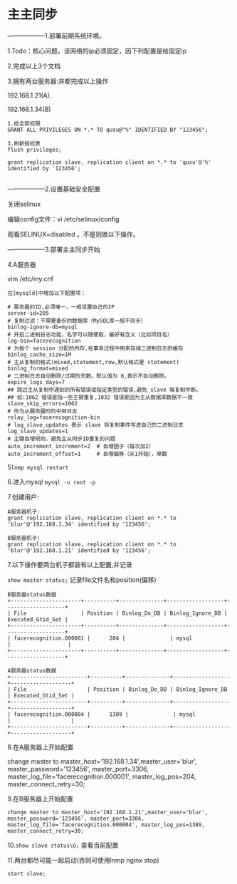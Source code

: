 # 	主主同步

——————1.部署前期系统环境。

1.Todo：核心问题，该网络的ip必须固定，因下列配置是给固定ip

2.完成以上3个文档

3.拥有两台服务器:并都完成以上操作

192.168.1.21(A).

192.168.1.34(B)

```mysql
1.给全部权限
GRANT ALL PRIVILEGES ON *.* TO qusu@"%" IDENTIFIED BY "123456";

3.刷新授权表
flush privileges;

grant replication slave, replication client on *.* to 'qusu'@'%' identified by '123456';


```



——————2.设置基础安全配置

关闭selinux

编辑config文件：vi /etc/selinux/config

观看SELINUX=disabled 。不是则做以下操作。



——————3.部署主主同步开始

4.A服务器

vim /etc/my.cnf

```shell
在[mysqld]中增加以下配置项：

# 服务器的ID,必须唯一，一般设置自己的IP
server-id=205
# 复制过滤：不需要备份的数据库（MySQL库一般不同步）
binlog-ignore-db=mysql
# 开启二进制日志功能，名字可以随便取，最好有含义（比如项目名）
log-bin=facerecognition
# 为每个 session 分配的内存,在事务过程中用来存储二进制日志的缓存
binlog_cache_size=1M
# 主从复制的格式(mixed,statement,row,默认格式是 statement)
binlog_format=mixed
# 二进制日志自动删除/过期的天数。默认值为 0,表示不自动删除。
expire_logs_days=7
## 跳过主从复制中遇到的所有错误或指定类型的错误,避免 slave 端复制中断。 
## 如:1062 错误是指一些主键重复,1032 错误是因为主从数据库数据不一致
slave_skip_errors=1062
# 作为从服务器时的中继日志
relay_log=facerecognition-bin
# log_slave_updates 表示 slave 将复制事件写进自己的二进制日志
log_slave_updates=1
# 主键自增规则，避免主从同步ID重复的问题
auto_increment_increment=2  # 自增因子（每次加2）
auto_increment_offset=1     # 自增偏移（从1开始），单数
```

5`lnmp mysql restart `

6.进入mysql `mysql -u root -p `

7.创建用户:

```mysql
A服务器机子:
grant replication slave, replication client on *.* to 'blur'@'192.168.1.34' identified by '123456';

B服务器机子:
grant replication slave, replication client on *.* to 'blur'@'192.168.1.21' identified by '123456';
```



7.以下操作要两台机子都装有以上配置,并记录

`show master status;` 记录file文件名和position(偏移)

```mysql
B服务器status数据
+----------------------+----------+--------------+------------------+-------------------+
| File                 | Position | Binlog_Do_DB | Binlog_Ignore_DB | Executed_Gtid_Set |
+----------------------+----------+--------------+------------------+-------------------+
| facerecognition.000001 |      204 |              | mysql            |                  |
+----------------------+----------+--------------+------------------+-------------------+

A服务器status数据
+------------------------+----------+--------------+------------------+-------------------+
| File                   | Position | Binlog_Do_DB | Binlog_Ignore_DB | Executed_Gtid_Set |
+------------------------+----------+--------------+------------------+-------------------+
| facerecognition.000004 |      1389 |              | mysql            |                   |
+------------------------+----------+--------------+------------------+-------------------+
```



8.在A服务器上开始配置

change master to master_host='192.168.1.34',master_user='blur', master_password='123456', master_port=3306, master_log_file='facerecognition.000001', master_log_pos=204, master_connect_retry=30;

9.在B服务器上开始配置

`change master to master_host='192.168.1.21',master_user='blur', master_password='123456', master_port=3306, master_log_file='facerecognition.000004', master_log_pos=1389, master_connect_retry=30;`



10.`show slave status\G;` 查看当前配置



11.两台都尽可能一起启动(否则可使用lnmp nginx stop)

`start slave;`